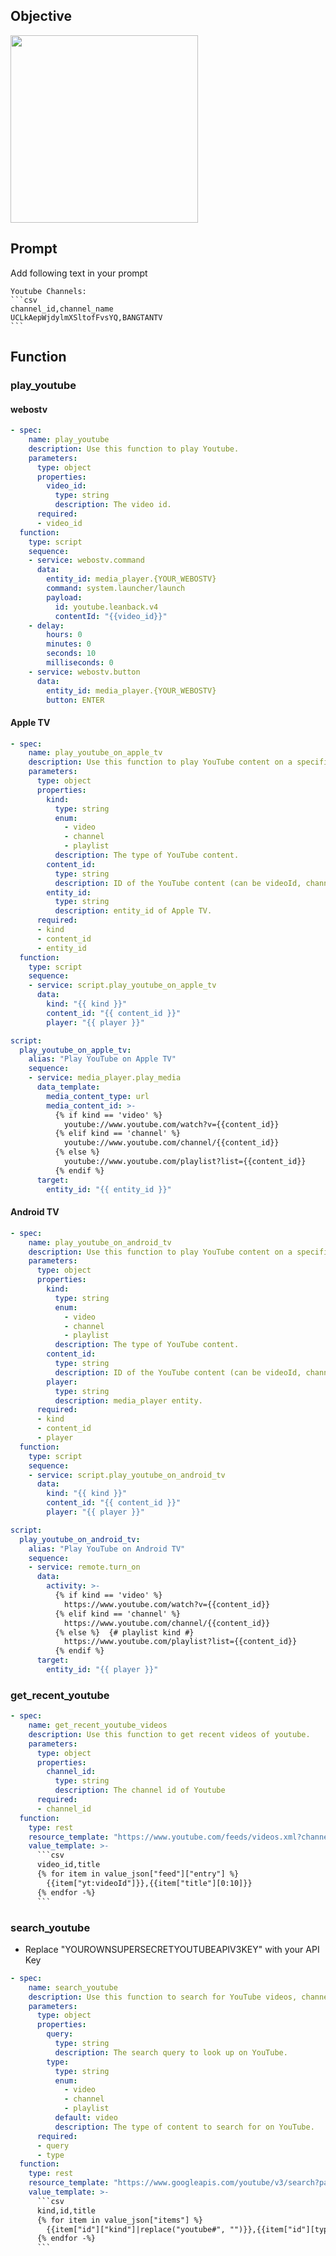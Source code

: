 ## Objective
<img width="300" src="https://github.com/jekalmin/extended_openai_conversation/assets/2917984/d5c9e0db-8d7c-4a7a-bc46-b043627ffec6">

## Prompt
Add following text in your prompt
````
Youtube Channels:
```csv
channel_id,channel_name
UCLkAepWjdylmXSltofFvsYQ,BANGTANTV
```
````

## Function
### play_youtube
#### webostv
```yaml
- spec:
    name: play_youtube
    description: Use this function to play Youtube.
    parameters:
      type: object
      properties:
        video_id:
          type: string
          description: The video id.
      required:
      - video_id
  function:
    type: script
    sequence:
    - service: webostv.command
      data:
        entity_id: media_player.{YOUR_WEBOSTV}
        command: system.launcher/launch
        payload:
          id: youtube.leanback.v4
          contentId: "{{video_id}}"
    - delay:
        hours: 0
        minutes: 0
        seconds: 10
        milliseconds: 0
    - service: webostv.button
      data:
        entity_id: media_player.{YOUR_WEBOSTV}
        button: ENTER
```
#### Apple TV
```yaml
- spec:
    name: play_youtube_on_apple_tv
    description: Use this function to play YouTube content on a specified Apple TV.
    parameters:
      type: object
      properties:
        kind:
          type: string
          enum:
            - video
            - channel
            - playlist
          description: The type of YouTube content.
        content_id:
          type: string
          description: ID of the YouTube content (can be videoId, channelId, or playlistId).
        entity_id:
          type: string
          description: entity_id of Apple TV.
      required:
      - kind
      - content_id
      - entity_id
  function:
    type: script
    sequence:
    - service: script.play_youtube_on_apple_tv
      data:
        kind: "{{ kind }}"
        content_id: "{{ content_id }}"
        player: "{{ player }}"
```

```yaml
script:
  play_youtube_on_apple_tv:
    alias: "Play YouTube on Apple TV"
    sequence:
    - service: media_player.play_media
      data_template:
        media_content_type: url
        media_content_id: >-
          {% if kind == 'video' %}
            youtube://www.youtube.com/watch?v={{content_id}}
          {% elif kind == 'channel' %}
            youtube://www.youtube.com/channel/{{content_id}}
          {% else %} 
            youtube://www.youtube.com/playlist?list={{content_id}}
          {% endif %}
      target:
        entity_id: "{{ entity_id }}"
```

#### Android TV
```yaml
- spec:
    name: play_youtube_on_android_tv
    description: Use this function to play YouTube content on a specified Android TV.
    parameters:
      type: object
      properties:
        kind:
          type: string
          enum:
            - video
            - channel
            - playlist
          description: The type of YouTube content.
        content_id:
          type: string
          description: ID of the YouTube content (can be videoId, channelId, or playlistId).
        player:
          type: string
          description: media_player entity.
      required:
      - kind
      - content_id
      - player
  function:
    type: script
    sequence:
    - service: script.play_youtube_on_android_tv
      data:
        kind: "{{ kind }}"
        content_id: "{{ content_id }}"
        player: "{{ player }}"
```

```yaml
script:
  play_youtube_on_android_tv:
    alias: "Play YouTube on Android TV"
    sequence:
    - service: remote.turn_on
      data:
        activity: >-
          {% if kind == 'video' %}
            https://www.youtube.com/watch?v={{content_id}}
          {% elif kind == 'channel' %}
            https://www.youtube.com/channel/{{content_id}}
          {% else %}  {# playlist kind #}
            https://www.youtube.com/playlist?list={{content_id}}
          {% endif %}
      target:
        entity_id: "{{ player }}"
```

### get_recent_youtube
```yaml
- spec:
    name: get_recent_youtube_videos
    description: Use this function to get recent videos of youtube.
    parameters:
      type: object
      properties:
        channel_id:
          type: string
          description: The channel id of Youtube
      required:
      - channel_id
  function:
    type: rest
    resource_template: "https://www.youtube.com/feeds/videos.xml?channel_id={{channel_id}}"
    value_template: >-
      ```csv
      video_id,title
      {% for item in value_json["feed"]["entry"] %}
        {{item["yt:videoId"]}},{{item["title"][0:10]}}
      {% endfor -%}
      ```
```

### search_youtube
- Replace "YOUROWNSUPERSECRETYOUTUBEAPIV3KEY" with your API Key

```yaml
- spec:
    name: search_youtube
    description: Use this function to search for YouTube videos, channels, or playlists based on a query.
    parameters:
      type: object
      properties:
        query:
          type: string
          description: The search query to look up on YouTube.
        type:
          type: string
          enum:
            - video
            - channel
            - playlist
          default: video
          description: The type of content to search for on YouTube.
      required:
      - query
      - type
  function:
    type: rest
    resource_template: "https://www.googleapis.com/youtube/v3/search?part=snippet&q={{query}}&type={{type}}&key={YOUROWNSUPERSECRETYOUTUBEAPIV3KEY}"
    value_template: >-
      ```csv
      kind,id,title
      {% for item in value_json["items"] %}
        {{item["id"]["kind"]|replace("youtube#", "")}},{{item["id"][type + "Id"]}},{{item["snippet"]["title"]|replace(",", " ")|truncate(50, True, "...")}}
      {% endfor -%}
      ```
```
